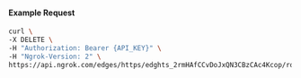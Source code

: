 <!-- Code generated for API Clients. DO NOT EDIT. -->
#### Example Request
```bash
curl \
-X DELETE \
-H "Authorization: Bearer {API_KEY}" \
-H "Ngrok-Version: 2" \
https://api.ngrok.com/edges/https/edghts_2rmHAfCCvDoJxQN3CBzCAc4Kcop/routes/edghtsrt_2rmHAdWSvWPku7jY9LgDnqLvlP0/backend
